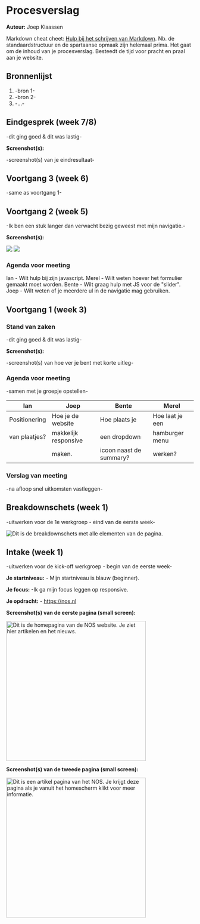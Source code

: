 # Procesverslag
**Auteur:** Joep Klaassen

Markdown cheat cheet: [Hulp bij het schrijven van Markdown](https://github.com/adam-p/markdown-here/wiki/Markdown-Cheatsheet). Nb. de standaardstructuur en de spartaanse opmaak zijn helemaal prima. Het gaat om de inhoud van je procesverslag. Besteedt de tijd voor pracht en praal aan je website.



## Bronnenlijst
1. -bron 1-
2. -bron 2-
3. -...-



## Eindgesprek (week 7/8)

-dit ging goed & dit was lastig-

**Screenshot(s):**

-screenshot(s) van je eindresultaat-



## Voortgang 3 (week 6)

-same as voortgang 1-



## Voortgang 2 (week 5)

-Ik ben een stuk langer dan verwacht bezig geweest met mijn navigatie.-

**Screenshot(s):**

<img src="images/voortgang1">
<img src="images/voortgang2">

### Agenda voor meeting

Ian - Wilt hulp bij zijn javascript.
Merel - Wilt weten hoever het formulier gemaakt moet worden.
Bente - Wilt graag hulp met JS voor de "slider".
Joep - Wilt weten of je meerdere ul in de navigatie mag gebruiken.



## Voortgang 1 (week 3)

### Stand van zaken

-dit ging goed & dit was lastig-

**Screenshot(s):**

-screenshot(s) van hoe ver je bent met korte uitleg-

### Agenda voor meeting

-samen met je groepje opstellen-

| Ian            | Joep                 | Bente                   | Merel           |
| ---            | ---                  | --                      | --              |
| Positionering  | Hoe je de website    | Hoe plaats je           | Hoe laat je een |
| van plaatjes?  | makkelijk responsive | een dropdown            | hamburger menu  |
|                | maken.               | icoon naast de summary? | werken?         |     

### Verslag van meeting

-na afloop snel uitkomsten vastleggen-



## Breakdownschets (week 1)

-uitwerken voor de 1e werkgroep - eind van de eerste week-

<img src="images/nos.breakdown.svg" alt= "Dit is de breakdownschets met alle elementen van de pagina.">



## Intake (week 1)
-uitwerken voor de kick-off werkgroep - begin van de eerste week-

**Je startniveau:** - Mijn startniveau is blauw (beginner).

**Je focus:** -Ik ga mijn focus leggen op responsive.

**Je opdracht:** - https://nos.nl

**Screenshot(s) van de eerste pagina (small screen):**

<img src="images/noshome.jpg" width="375px" alt="Dit is de homepagina van de NOS website. Je ziet hier artikelen en het nieuws.">

**Screenshot(s) van de tweede pagina (small screen):**

<img src="images/nosartikel.jpg" width="375px" alt="Dit is een artikel pagina van het NOS. Je krijgt deze pagina als je vanuit het homescherm klikt voor meer informatie.">

